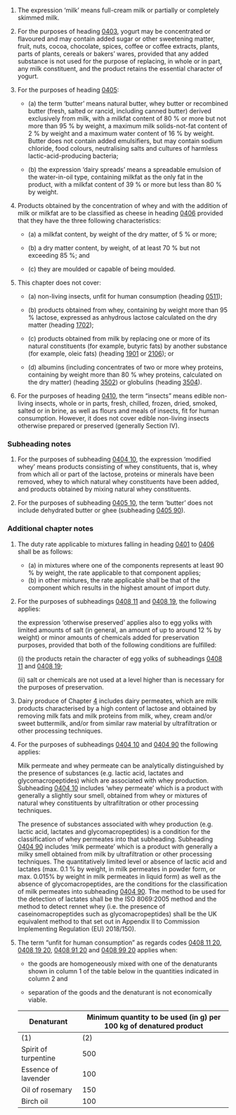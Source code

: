 1. The expression ‘milk’ means full-cream milk or partially or completely skimmed milk.

2. For the purposes of heading [0403](/headings/0403), yogurt may be concentrated or flavoured and may contain added sugar or other sweetening matter, fruit, nuts, cocoa, chocolate, spices, coffee or coffee extracts, plants, parts of plants, cereals or bakers’ wares, provided that any added substance is not used for the purpose of replacing, in whole or in part, any milk constituent, and the product retains the essential character of yogurt.

3. For the purposes of heading [0405](/headings/0405):

    - (a) the term ‘butter’ means natural butter, whey butter or recombined butter (fresh, salted or rancid, including canned butter) derived exclusively from milk, with a milkfat content of 80 % or more but not more than 95 % by weight, a maximum milk solids-not-fat content of 2 % by weight and a maximum water content of 16 % by weight. Butter does not contain added emulsifiers, but may contain sodium chloride, food colours, neutralising salts and cultures of harmless lactic-acid-producing bacteria;

    - (b) the expression ‘dairy spreads’ means a spreadable emulsion of the water-in-oil type, containing milkfat as the only fat in the product, with a milkfat content of 39 % or more but less than 80 % by weight.

4. Products obtained by the concentration of whey and with the addition of milk or milkfat are to be classified as cheese in heading [0406](/headings/0406) provided that they have the three following characteristics:

   - (a) a milkfat content, by weight of the dry matter, of 5 % or more;

   - (b) a dry matter content, by weight, of at least 70 % but not exceeding 85 %; and

   - (c) they are moulded or capable of being moulded.

5. This chapter does not cover:

    - (a) non-living insects, unfit for human consumption (heading [0511](/headings/0511));

    - (b) products obtained from whey, containing by weight more than 95 % lactose, expressed as anhydrous lactose calculated on the dry matter (heading [1702](/headings/1702));

    - (c) products obtained from milk by replacing one or more of its natural constituents (for example, butyric fats) by another substance (for example, oleic fats) (heading [1901](/headings/1901) or [2106](/headings/2106)); or

    - (d) albumins (including concentrates of two or more whey proteins, containing by weight more than 80 % whey proteins, calculated on the dry matter) (heading [3502](/headings/3502)) or globulins (heading [3504](/headings/3504)).

6. For the purposes of heading [0410](/headings/0410), the term “insects” means edible non-living insects, whole or in parts, fresh, chilled, frozen, dried, smoked, salted or in brine, as well as flours and meals of insects, fit for human consumption. However, it does not cover edible non-living insects otherwise prepared or preserved (generally Section IV). 

### Subheading notes

1. For the purposes of subheading [0404 10](/subheadings/0404100000-80), the expression ‘modified whey’ means products consisting of whey constituents, that is, whey from which all or part of the lactose, proteins or minerals have been removed, whey to which natural whey constituents have been added, and products obtained by mixing natural whey constituents.

2. For the purposes of subheading [0405 10](/subheadings/0405100000-80), the term ‘butter’ does not include dehydrated butter or ghee (subheading [0405 90](/subheadings/0405900000-80)).

### Additional chapter notes

1. The duty rate applicable to mixtures falling in heading [0401](/headings/0401) to [0406](/headings/0406) shall be as follows:

   - (a) in mixtures where one of the components represents at least 90 % by weight, the rate applicable to that component applies;
   - (b) in other mixtures, the rate applicable shall be that of the component which results in the highest amount of import duty.

2. For the purposes of subheadings [0408 11](/subheadings/0408110000-80) and [0408 19](/subheadings/0408190000-80), the following applies:

    the expression ‘otherwise preserved’ applies also to egg yolks with limited amounts of salt (in general, an amount of up to around 12 % by weight) or minor amounts of chemicals added for preservation purposes, provided that both of the following conditions are fulfilled:

    (i) the products retain the character of egg yolks of subheadings [0408 11](/subheadings/0408110000-80) and [0408 19](/subheadings/0408190000-80);

    (ii) salt or chemicals are not used at a level higher than is necessary for the purposes of preservation.

3. Dairy produce of Chapter [4](/chapters/04) includes dairy permeates, which are milk products characterised by a high content of lactose and obtained by removing milk fats and milk proteins from milk, whey, cream and/or sweet buttermilk, and/or from similar raw material by ultrafiltration or other processing techniques.

4. For the purposes of subheadings [0404 10](/subheadings/0404100000-80) and [0404 90](/subheadings/0404900000-80) the following applies:

    Milk permeate and whey permeate can be analytically distinguished by the presence of substances (e.g. lactic acid, lactates and glycomacropeptides) which are associated with whey production. Subheading [0404 10](/subheadings/0404100000-80) includes ‘whey permeate’ which is a product with generally a slightly sour smell, obtained from whey or mixtures of natural whey constituents by ultrafiltration or other processing techniques.

    The presence of substances associated with whey production (e.g. lactic acid, lactates and glycomacropeptides) is a condition for the classification of whey permeates into that subheading. Subheading [0404 90](/subheadings/0404900000-80) includes ‘milk permeate’ which is a product with generally a milky smell obtained from milk by ultrafiltration or other processing techniques. The quantitatively limited level or absence of lactic acid and lactates (max. 0.1 % by weight, in milk permeates in powder form, or max. 0.015% by weight in milk permeates in liquid form) as well as the absence of glycomacropeptides, are the conditions for the classification of milk permeates into subheading [0404 90](/subheadings/0404900000-80). The method to be used for the detection of lactates shall be the ISO 8069:2005 method and the method to detect rennet whey (i.e. the presence of caseinomacropeptides such as glycomacropeptides) shall be the UK equivalent method to that set out in Appendix II to Commission Implementing Regulation (EU) 2018/150).

5. The term “unfit for human consumption” as regards codes [0408 11 20](/commodities/0408112000), [0408 19 20](/commodities/0408192000), [0408 91 20](/commodities/0408912000) and [0408 99 20](/commodities/0408992000) applies when:

   - the goods are homogeneously mixed with one of the denaturants shown in column 1 of the table below in the quantities indicated in column 2 and

   - separation of the goods and the denaturant is not economically viable.

    |  Denaturant   |   Minimum quantity to be used (in g) per 100 kg of denatured product
    |  ------------------------  | ---------------------------------------------------------------------------  |
    (1)   |   (2)
    Spirit of turpentine  |  500
    Essence of lavender  |  100
    Oil of rosemary  |  150
    Birch oil  |  100